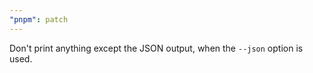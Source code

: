 ```yaml
---
"pnpm": patch
---
```


Don't print anything except the JSON output, when the `--json` option is used.
